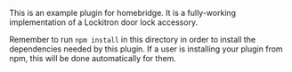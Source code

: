 This is an example plugin for homebridge. It is a fully-working implementation of a Lockitron door lock accessory.

Remember to run `npm install` in this directory in order to install the dependencies needed by this plugin. If a user is installing your plugin from npm, this will be done automatically for them.